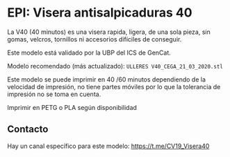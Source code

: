 # EPI: Visera antisalpicaduras 40

La V40 (40 minutos) es una visera rapida, ligera, de una sola pieza, sin gomas, velcros, tornillos ni accesorios difíciles de conseguir.

Este modelo está validado por la UBP del ICS de GenCat.

Modelo recomendado (más actualizado): `ULLERES V40_CEGA_21_03_2020.stl`

Este modelo se puede imprimir en 40 /60 minutos dependiendo de la velocidad de impresión, no tiene partes móviles por lo que la tolerancia de impresión no se toma en cuenta.

Imprimir en PETG o PLA según disponibilidad

## Contacto

Hay un canal específico para este modelo: https://t.me/CV19_Visera40
